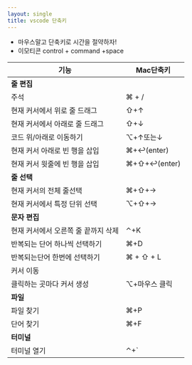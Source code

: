 ```yaml
---
layout: single
title: vscode 단축키
---
```


- 마우스말고 단축키로 시간을 절약하자!  
- 이모티콘  control + command +space

|기능   | Mac단축키  |
|---|---|
|**줄 편집**|   |
|주석 | ⌘ + /|
|현재 커서에서 위로 줄 드래그|⇧+↑|
|현재 커서에서 아래로 줄 드래그|⇧+↓|
|코드 위/아래로 이동하기 | ⌥+↑또는↓|
|현재 커서 아래로 빈 행을 삽입 |⌘+↩︎(enter)|
|현재 커서 윗줄에 빈 행을 삽입 |⌘+⇧+↩︎(enter)|
|**줄 선택**|   |
|현재 커서의 전체 줄선택|⌘+⇧+→|
|현재 커서에서 특정 단위 선택| ⌥+⇧+→|
|**문자 편집**|   |
|현재 커서에서 오른쪽 줄 끝까지 삭제| ⌃+K|
|반복되는 단어 하나씩 선택하기|⌘+D|
|반복되는단어 한번에 선택하기|⌘ + ⇧ + L|
|커서 이동 |   |
|클릭하는 곳마다 커서 생성| ⌥+마우스 클릭 |
|**파일**|   |
|파일 찾기| ⌘+P|
|단어 찾기|⌘+F|
|**터미널**   |
|터미널 열기| ⌃+`|

